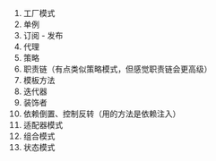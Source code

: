 1. 工厂模式
2. 单例
3. 订阅 - 发布
4. 代理
5. 策略 
6. 职责链（有点类似策略模式，但感觉职责链会更高级）
7. 模板方法
8. 迭代器
9. 装饰者
10. 依赖倒置、控制反转（用的方法是依赖注入）
11. 适配器模式
12. 组合模式
13. 状态模式
